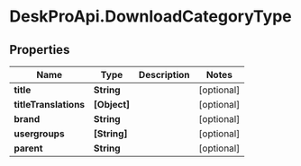 # DeskProApi.DownloadCategoryType

## Properties
Name | Type | Description | Notes
------------ | ------------- | ------------- | -------------
**title** | **String** |  | [optional] 
**titleTranslations** | **[Object]** |  | [optional] 
**brand** | **String** |  | [optional] 
**usergroups** | **[String]** |  | [optional] 
**parent** | **String** |  | [optional] 


